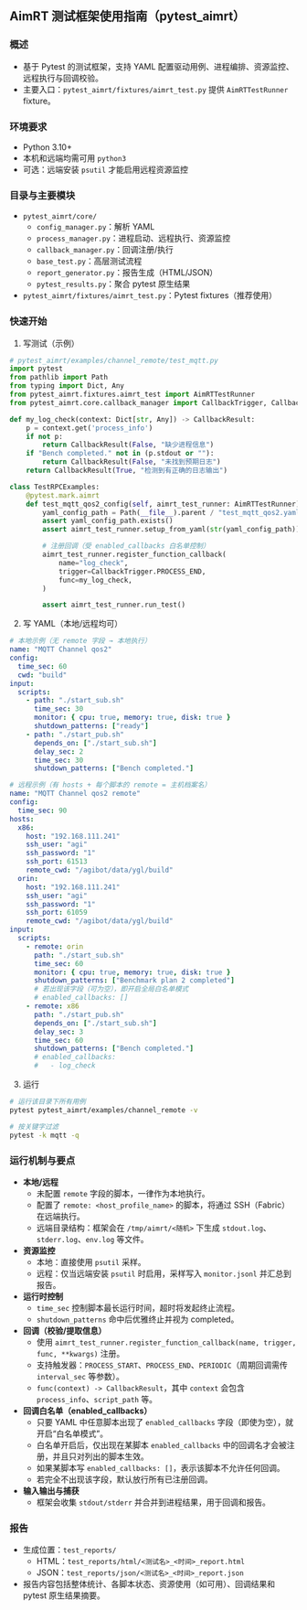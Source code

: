 ## AimRT 测试框架使用指南（pytest_aimrt）

### 概述
- 基于 Pytest 的测试框架，支持 YAML 配置驱动用例、进程编排、资源监控、远程执行与回调校验。
- 主要入口：`pytest_aimrt/fixtures/aimrt_test.py` 提供 `AimRTTestRunner` fixture。

### 环境要求
- Python 3.10+
- 本机和远端均需可用 `python3`
- 可选：远端安装 `psutil` 才能启用远程资源监控

### 目录与主要模块
- `pytest_aimrt/core/`
  - `config_manager.py`：解析 YAML
  - `process_manager.py`：进程启动、远程执行、资源监控
  - `callback_manager.py`：回调注册/执行
  - `base_test.py`：高层测试流程
  - `report_generator.py`：报告生成（HTML/JSON）
  - `pytest_results.py`：聚合 pytest 原生结果
- `pytest_aimrt/fixtures/aimrt_test.py`：Pytest fixtures（推荐使用）

### 快速开始
1) 写测试（示例）
```python
# pytest_aimrt/examples/channel_remote/test_mqtt.py
import pytest
from pathlib import Path
from typing import Dict, Any
from pytest_aimrt.fixtures.aimrt_test import AimRTTestRunner
from pytest_aimrt.core.callback_manager import CallbackTrigger, CallbackResult

def my_log_check(context: Dict[str, Any]) -> CallbackResult:
    p = context.get('process_info')
    if not p:
        return CallbackResult(False, "缺少进程信息")
    if "Bench completed." not in (p.stdout or ""):
        return CallbackResult(False, "未找到预期日志")
    return CallbackResult(True, "检测到有正确的日志输出")

class TestRPCExamples:
    @pytest.mark.aimrt
    def test_mqtt_qos2_config(self, aimrt_test_runner: AimRTTestRunner):
        yaml_config_path = Path(__file__).parent / "test_mqtt_qos2.yaml"
        assert yaml_config_path.exists()
        assert aimrt_test_runner.setup_from_yaml(str(yaml_config_path))

        # 注册回调（受 enabled_callbacks 白名单控制）
        aimrt_test_runner.register_function_callback(
            name="log_check",
            trigger=CallbackTrigger.PROCESS_END,
            func=my_log_check,
        )

        assert aimrt_test_runner.run_test()
```

2) 写 YAML（本地/远程均可）
```yaml
# 本地示例（无 remote 字段 → 本地执行）
name: "MQTT Channel qos2"
config:
  time_sec: 60
  cwd: "build"
input:
  scripts:
    - path: "./start_sub.sh"
      time_sec: 30
      monitor: { cpu: true, memory: true, disk: true }
      shutdown_patterns: ["ready"]
    - path: "./start_pub.sh"
      depends_on: ["./start_sub.sh"]
      delay_sec: 2
      time_sec: 30
      shutdown_patterns: ["Bench completed."]
```

```yaml
# 远程示例（有 hosts + 每个脚本的 remote = 主机档案名）
name: "MQTT Channel qos2 remote"
config:
  time_sec: 90
hosts:
  x86:
    host: "192.168.111.241"
    ssh_user: "agi"
    ssh_password: "1"
    ssh_port: 61513
    remote_cwd: "/agibot/data/ygl/build"
  orin:
    host: "192.168.111.241"
    ssh_user: "agi"
    ssh_password: "1"
    ssh_port: 61059
    remote_cwd: "/agibot/data/ygl/build"
input:
  scripts:
    - remote: orin
      path: "./start_sub.sh"
      time_sec: 60
      monitor: { cpu: true, memory: true, disk: true }
      shutdown_patterns: ["Benchmark plan 2 completed"]
      # 若出现该字段（可为空），即开启全局白名单模式
      # enabled_callbacks: []
    - remote: x86
      path: "./start_pub.sh"
      depends_on: ["./start_sub.sh"]
      delay_sec: 3
      time_sec: 60
      shutdown_patterns: ["Bench completed."]
      # enabled_callbacks:
      #   - log_check
```

3) 运行
```bash
# 运行该目录下所有用例
pytest pytest_aimrt/examples/channel_remote -v

# 按关键字过滤
pytest -k mqtt -q
```

### 运行机制与要点
- **本地/远程**
  - 未配置 `remote` 字段的脚本，一律作为本地执行。
  - 配置了 `remote: <host_profile_name>` 的脚本，将通过 SSH（Fabric）在远端执行。
  - 远端目录结构：框架会在 `/tmp/aimrt/<随机>` 下生成 `stdout.log`、`stderr.log`、`env.log` 等文件。
- **资源监控**
  - 本地：直接使用 `psutil` 采样。
  - 远程：仅当远端安装 `psutil` 时启用，采样写入 `monitor.jsonl` 并汇总到报告。
- **运行时控制**
  - `time_sec` 控制脚本最长运行时间，超时将发起终止流程。
  - `shutdown_patterns` 命中后优雅终止并视为 completed。
- **回调（校验/提取信息）**
  - 使用 `aimrt_test_runner.register_function_callback(name, trigger, func, **kwargs)` 注册。
  - 支持触发器：`PROCESS_START`、`PROCESS_END`、`PERIODIC`（周期回调需传 `interval_sec` 等参数）。
  - `func(context) -> CallbackResult`，其中 `context` 会包含 `process_info`、`script_path` 等。
- **回调白名单（enabled_callbacks）**
  - 只要 YAML 中任意脚本出现了 `enabled_callbacks` 字段（即使为空），就开启“白名单模式”。
  - 白名单开启后，仅出现在某脚本 `enabled_callbacks` 中的回调名才会被注册，并且只对列出的脚本生效。
  - 如果某脚本写 `enabled_callbacks: []`，表示该脚本不允许任何回调。
  - 若完全不出现该字段，默认放行所有已注册回调。
- **输入输出与捕获**
  - 框架会收集 `stdout/stderr` 并合并到进程结果，用于回调和报告。

### 报告
- 生成位置：`test_reports/`
  - HTML：`test_reports/html/<测试名>_<时间>_report.html`
  - JSON：`test_reports/json/<测试名>_<时间>_report.json`
- 报告内容包括整体统计、各脚本状态、资源使用（如可用）、回调结果和 pytest 原生结果摘要。